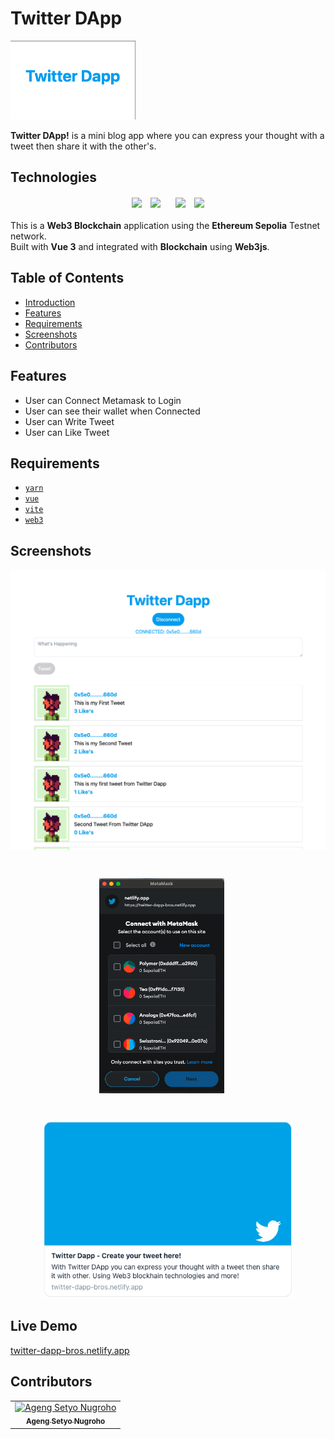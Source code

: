 # Twitter DApp

<p align="left">
    <img width="200" src="./screenshots/logo.png">
</p>
<b>Twitter DApp!</b> is a mini blog app where you can express your thought with a tweet then share it with the other's.

## Technologies

<div align="center" style="margin-bottom: 20px">
     <image align="center" width="80" src='./src/assets/logo.svg' />
     <image align="center" width="80" src='./src/assets/Vitejs-logo.svg' style="margin: 0 10px" />
     <image align="center" width="80" src='./src/assets/web3js-seeklogo.svg' style="margin: 0 10px" />
     <image align="center" width="90" src='./src/assets/MetaMask_Fox.svg' />
</div>

<p align="left">
  This is a <b>Web3 Blockchain</b> application using the <b>Ethereum Sepolia</b> Testnet network.  <br />
  Built with <b>Vue 3</b> and integrated with <b>Blockchain</b> using <b>Web3js</b>.
</p>

## Table of Contents

- [Introduction](#introduction)
- [Features](#features)
- [Requirements](#requirements)
- [Screenshots](#screenshots)
- [Contributors](#contributors)

## Features

- User can Connect Metamask to Login
- User can see their wallet when Connected
- User can Write Tweet
- User can Like Tweet

## Requirements

- [`yarn`](https://yarnpkg.com)
- [`vue`](https://vuejs.org)
- [`vite`](https://vitejs.dev)
- [`web3`](https://web3js.readthedocs.io)

## Screenshots

<div align="center">
    <img width="768" src="./screenshots/web.png">
    <img style="margin: 42px 20px 0 0" width="200" src="./screenshots/wallet.png">
    <img style="margin-top: 42px" width="400" src="./screenshots/meta-data.png">
</div>

## Live Demo

<a href="https://twitter-dapp-bros.netlify.app/">
  twitter-dapp-bros.netlify.app
</a>

## Contributors

  <table>
    <tr>
      <td align="center">
        <a href="https://github.com/melankolia">
         <img width="100" src="https://avatars2.githubusercontent.com/u/35604017?s=460&v=4" alt="Ageng Setyo Nugroho"><br/>
          <sub><b>Ageng Setyo Nugroho</b></sub>
        </a>
      </td>
    </tr>
  </table>
